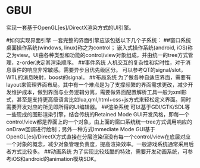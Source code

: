 # GBUI
实现一套基于OpenGL[es]/DirectX渲染方式的UI引擎。


#如何实现界面引擎
一套完整的界面引擎应该包括以下几个子系统：
##窗口系统
  桌面操作系统(windows, linux)称之为control；
  嵌入式操作系统(android, iOS)称之为view。UI由各种类型和功能的control/view对象组成，并由统一的tree方式管理，z-order决定其渲染顺序。
##事件系统
  人机交互的复杂性和实时性，对于消息事件的响应非常敏感。需要异步且优先级区分。
  可以参考QT的signal/slot，WTL的消息映射，boost的signal。
##布局系统
  为了做各种自适应界面，需要有layout来管理界面布局。其中有一个难点是为了支撑频繁的界面需求更改，减少开发维护成本，做到界面与业务逻辑分离，需要做界面配置解析工具一般为xml形式，甚至是支持更高级语言比如lua,qml,html+css+js方式来轻松定义界面。同时需要开发对应的所见即所得的UI编辑器。
##渲染系统
  可以基于GDI/GTK/SDL等一些现成的图形渲染引擎，结合传统的Retained Mode GUI开发风格，即每一个control/view都是界面上的一个对象，由上面的窗口系统统一tree方式调用响应的onDraw回调进行绘制；另外一种方式Immediate Mode GUI基于OpenGL[es]/DirectX方式直接在分层渲染但没有每一个control/view在底层对应一个对象的概念，减少对象管理负责度，提高渲染效率。一般游戏系统通常采用后者方式比较多。
##动画系统
  为了实现比较炫酷的特效，需要开发动画系统，可参考iOS和android的animation模块SDK。
  
  

